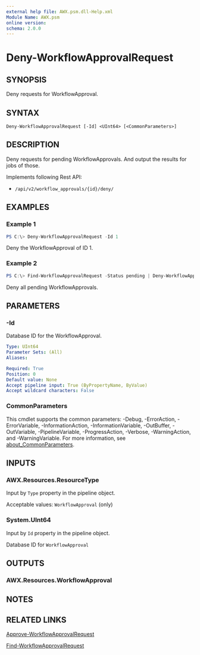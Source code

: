 ```yaml
---
external help file: AWX.psm.dll-Help.xml
Module Name: AWX.psm
online version:
schema: 2.0.0
---
```


# Deny-WorkflowApprovalRequest

## SYNOPSIS
Deny requests for WorkflowApproval.

## SYNTAX

```
Deny-WorkflowApprovalRequest [-Id] <UInt64> [<CommonParameters>]
```

## DESCRIPTION
Deny requests for pending WorkflowApprovals.
And output the results for jobs of those.

Implements following Rest API:  
- `/api/v2/workflow_approvals/{id}/deny/`  

## EXAMPLES

### Example 1
```powershell
PS C:\> Deny-WorkflowApprovalRequest -Id 1
```

Deny the WorkflowApproval of ID 1.

### Example 2
```powershell
PS C:\> Find-WorkflowApprovalRequest -Status pending | Deny-WorkflowApprovalRequest
```

Deny all pending WorkflowApprovals.

## PARAMETERS

### -Id
Database ID for the WorkflowApproval.

```yaml
Type: UInt64
Parameter Sets: (All)
Aliases:

Required: True
Position: 0
Default value: None
Accept pipeline input: True (ByPropertyName, ByValue)
Accept wildcard characters: False
```

### CommonParameters
This cmdlet supports the common parameters: -Debug, -ErrorAction, -ErrorVariable, -InformationAction, -InformationVariable, -OutBuffer, -OutVariable, -PipelineVariable, -ProgressAction, -Verbose, -WarningAction, and -WarningVariable. For more information, see [about_CommonParameters](http://go.microsoft.com/fwlink/?LinkID=113216).

## INPUTS

### AWX.Resources.ResourceType
Input by `Type` property in the pipeline object.

Acceptable values: `WorkflowApproval` (only)

### System.UInt64
Input by `Id` property in the pipeline object.

Database ID for `WorkflowApproval`

## OUTPUTS

### AWX.Resources.WorkflowApproval
## NOTES

## RELATED LINKS

[Approve-WorkflowApprovalRequest](./Approve-WorkflowApprovalRequest.md)

[Find-WorkflowApprovalRequest](./Find-WorkflowApprovalRequest.md)
